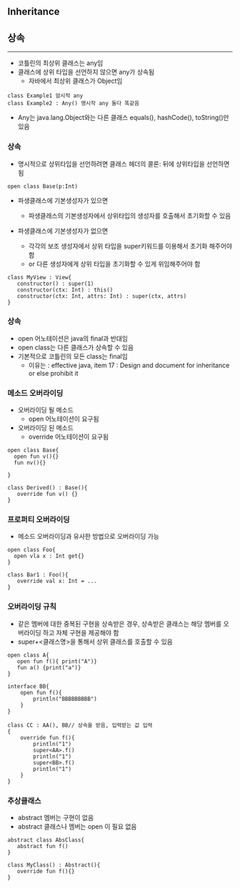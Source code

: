 ## Inheritance
## 상속
---
- 코틀린의 최상위 클래스는 any임
- 클래스에 상위 타입을 선언하지 않으면 any가 상속됨
   - 자바에서 최상위 클래스가 Object임
```
class Example1 암시적 any
class Example2 : Any() 명시작 any 둘다 똑같음

```
- Any는 java.lang.Object와는 다른 클래스
 equals(), hashCode(), toString()만 있음


### 상속
- 명시적으로 상위타입을 선언하려면 클래스 헤더의 콜론: 뒤에 상위타입을 선언하면 됨
```
open class Base(p:Int)

```
- 파생클래스에 기본생성자가 있으면
  - 파생클래스의 기본생성자에서 상위타입의 생성자를 호출해서 초기화할 수 있음

- 파생클래스에 기본생성자가 없으면
  - 각각의 보조 생성자에서 상위 타입을 super키워드를 이용해서 초기화 해주어야 함
  - or 다른 생성자에게 상위 타입을 초기화할 수 있게 위임해주어야 함
```
class MyView : View{
   constructor() : super(1)
   constructor(ctx: Int) : this()
   constructor(ctx: Int, attrs: Int) : super(ctx, attrs)
}
```
### 상속
- open 어노테이션은 java의 final과 반대임
- open class는 다른 클래스가 상속할 수 있음
- 기본적으로 코틀린의 모든 class는 final임
  - 이유는 : effective java, item 17 : Design and document for inheritance or else prohibit it

### 메소드 오버라이딩
- 오버라이딩 될 메소드
  - open 어노테이션이 요구됨
- 오버라이딩 된 메소드
  - override 어노테이션이 요구됨
```
open class Base{
  open fun v(){}
  fun nv(){}

}

class Derived() : Base(){
   override fun v() {}
}
```
### 프로퍼티 오버라이딩

- 메소드 오버라이딩과 유사한 방법으로 오버라이딩 가능
```
open class Foo{
  open vla x : Int get{}
}

class Bar1 : Foo(){
   override val x: Int = ...
}
```
### 오버라이딩 규칙
- 같은 멤버에 대한 중복된 구현을 상속받은 경우, 상속받은 클래스는 해당 멤버를 오버라이딩 하고 자체 구현을 제공해야 함
- super+<클래스명>을 통해서 상위 클래스를 호출할 수 있음
```
open class A{
   open fun f(){ print("A")}
   fun a() {print("a")}
}

interface BB{
    open fun f(){
        println("BBBBBBBBB")
    }
}

class CC : AA(), BB// 상속을 받음, 입력받는 값 입력
{
    override fun f(){
        println("1")
        super<AA>.f()
        println("1")
        super<BB>.f()
        println("1")
    }
}
```
### 추상클래스 
- abstract 멤버는 구현이 없음
- abstract 클래스나 멤버는 open 이 필요 없음
```
abstract class AbsClass{
   abstract fun f()
}

class MyClass() : Abstract(){
   override fun f(){}
}
```
